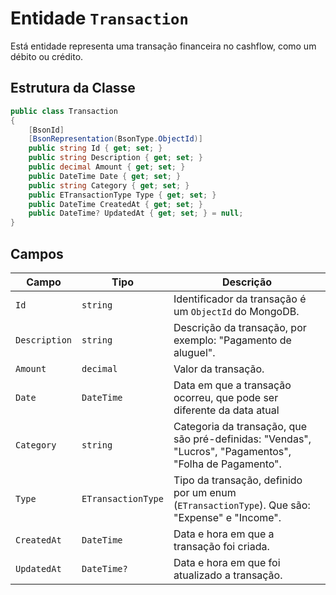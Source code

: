 # Entidade `Transaction`

Está entidade representa uma transação financeira no cashflow, como um débito ou crédito.

## Estrutura da Classe

```csharp
public class Transaction
{
    [BsonId]
    [BsonRepresentation(BsonType.ObjectId)]
    public string Id { get; set; }
    public string Description { get; set; }
    public decimal Amount { get; set; }
    public DateTime Date { get; set; }
    public string Category { get; set; }
    public ETransactionType Type { get; set; }
    public DateTime CreatedAt { get; set; }
    public DateTime? UpdatedAt { get; set; } = null;
}
```

## Campos

| Campo         | Tipo               | Descrição                                                                                                                                  |
| ------------- | ------------------ | ------------------------------------------------------------------------------------------------------------------------------------------ |
| `Id`          | `string`           | Identificador da transação é um `ObjectId` do MongoDB.                                                                                     |
| `Description` | `string`           | Descrição da transação, por exemplo: "Pagamento de aluguel".                                                                               |
| `Amount`      | `decimal`          | Valor da transação.                                                                                                                        |
| `Date`        | `DateTime`         | Data em que a transação ocorreu, que pode ser diferente da data atual                                                                      |
| `Category`    | `string`           | Categoria da transação, que são pré-definidas: "Vendas", "Lucros", "Pagamentos", "Folha de Pagamento".                                     |
| `Type`        | `ETransactionType` | Tipo da transação, definido por um enum (`ETransactionType`). Que são: "Expense" e "Income".                                               |
| `CreatedAt`   | `DateTime`         | Data e hora em que a transação foi criada.                                                                                                 |
| `UpdatedAt`   | `DateTime?`        | Data e hora em que foi atualizado a transação.                                                                                             |
